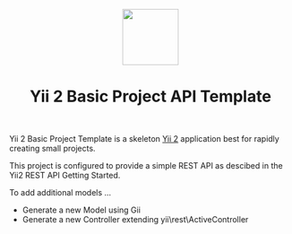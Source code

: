 <p align="center">
    <a href="https://github.com/yiisoft" target="_blank">
        <img src="https://avatars0.githubusercontent.com/u/993323" height="100px">
    </a>
    <h1 align="center">Yii 2 Basic Project API Template</h1>
    <br>
</p>

Yii 2 Basic Project Template is a skeleton [Yii 2](http://www.yiiframework.com/) application best for
rapidly creating small projects.

This project is configured to provide a simple REST API as descibed in the Yii2 REST API Getting Started.

To add additional models ...

- Generate a new Model using Gii
- Generate a new Controller extending yii\rest\ActiveController


